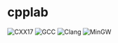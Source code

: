 # cpplab

![CXX17](https://img.shields.io/badge/Depends-C++%3E=17-blue.svg)
![GCC](https://github.com/knapply/cpplab/workflows/GCC/badge.svg)
![Clang](https://github.com/knapply/cpplab/workflows/Clang/badge.svg)
![MinGW](https://github.com/knapply/cpplab/workflows/MinGW/badge.svg)
